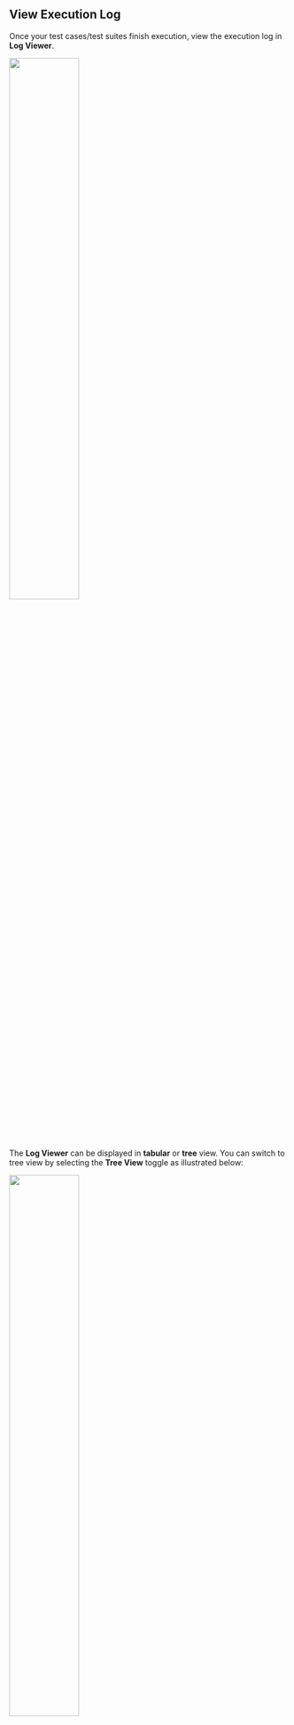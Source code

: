 
## View Execution Log

Once your test cases/test suites finish execution, view the execution log in **Log Viewer**.

<img src="https://github.com/katalon-studio/docs-images/raw/master/katalon-studio/docs/test-suite-report/tabular.png" width=50%>

The **Log Viewer** can be displayed in **tabular** or **tree** view. You can switch to tree view by selecting the **Tree View** toggle as illustrated below:

<img src="https://github.com/katalon-studio/docs-images/raw/master/katalon-studio/docs/test-suite-report/toggle.png" width=50%>

**Tree View**:

<img src="https://github.com/katalon-studio/docs-images/raw/master/katalon-studio/docs/test-suite-report/tree.png" width=50%>
